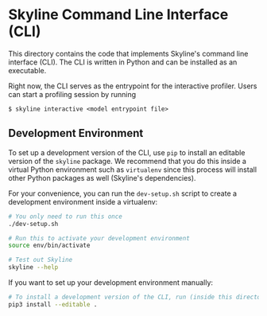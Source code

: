 Skyline Command Line Interface (CLI)
====================================
This directory contains the code that implements Skyline's command line
interface (CLI). The CLI is written in Python and can be installed as an
executable.

Right now, the CLI serves as the entrypoint for the interactive profiler. Users
can start a profiling session by running

```
$ skyline interactive <model entrypoint file>
```

Development Environment
-----------------------
To set up a development version of the CLI, use `pip` to install an editable
version of the `skyline` package. We recommend that you do this inside a
virtual Python environment such as `virtualenv` since this process will install
other Python packages as well (Skyline's dependencies).

For your convenience, you can run the `dev-setup.sh` script to create a
development environment inside a virtualenv:

```sh
# You only need to run this once
./dev-setup.sh

# Run this to activate your development environment
source env/bin/activate

# Test out Skyline
skyline --help
```

If you want to set up your development environment manually:

```sh
# To install a development version of the CLI, run (inside this directory):
pip3 install --editable .
```
